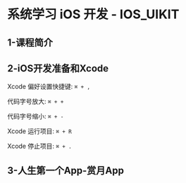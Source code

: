 # 系统学习 iOS 开发 - IOS_UIKIT
## 1-课程简介

## 2-iOS开发准备和Xcode
Xcode 偏好设置快捷键: `⌘ + ,`

代码字号放大: `⌘ + +`

代码字号缩小: `⌘ + -`

Xcode 运行项目: `⌘ + R`

Xcode 停止项目: `⌘ + .`

## 3-人生第一个App-赏月App